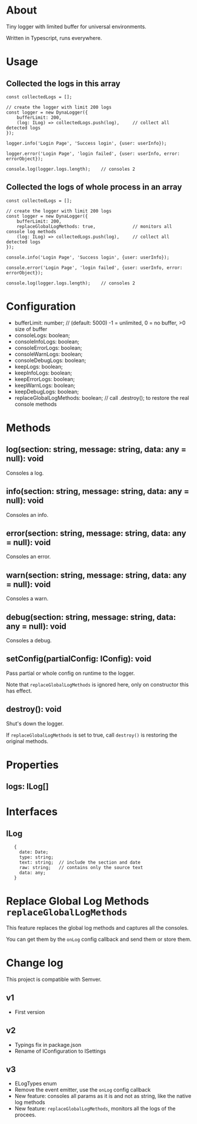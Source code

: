 # About 

Tiny logger with limited buffer for universal environments.

Written in Typescript, runs everywhere.

# Usage

## Collected the logs in this array

``` 
const collectedLogs = [];

// create the logger with limit 200 logs
const logger = new DynaLogger({
	bufferLimit: 200,
	(log: ILog) => collectedLogs.push(log), 	// collect all detected logs
});

logger.info('Login Page', 'Success login', {user: userInfo});

logger.error('Login Page', 'login failed', {user: userInfo, error: errorObject});

console.log(logger.logs.length); 	// consoles 2

``` 

## Collected the logs of whole process in an array

``` 
const collectedLogs = [];

// create the logger with limit 200 logs
const logger = new DynaLogger({
	bufferLimit: 200,
	replaceGlobalLogMethods: true,				// monitors all console log methods
	(log: ILog) => collectedLogs.push(log), 	// collect all detected logs
});

console.info('Login Page', 'Success login', {user: userInfo});

console.error('Login Page', 'login failed', {user: userInfo, error: errorObject});

console.log(logger.logs.length); 	// consoles 2

``` 

# Configuration 

- bufferLimit: number;					// (default: 5000) -1 = unlimited, 0 = no buffer, >0 size of buffer
- consoleLogs: boolean;
- consoleInfoLogs: boolean;
- consoleErrorLogs: boolean;
- consoleWarnLogs: boolean;
- consoleDebugLogs: boolean;
- keepLogs: boolean;
- keepInfoLogs: boolean;
- keepErrorLogs: boolean;
- keepWarnLogs: boolean;
- keepDebugLogs: boolean;
- replaceGlobalLogMethods: boolean; 	// call .destroy(); to restore the real console methods
  
# Methods

## log(section: string, message: string, data: any = null): void

Consoles a log.

## info(section: string, message: string, data: any = null): void

Consoles an info.

## error(section: string, message: string, data: any = null): void

Consoles an error.

## warn(section: string, message: string, data: any = null): void

Consoles a warn.

## debug(section: string, message: string, data: any = null): void

Consoles a debug.

## setConfig(partialConfig: IConfig): void

Pass partial or whole config on runtime to the logger.

Note that `replaceGlobalLogMethods` is ignored here, only on constructor this has effect.  

## destroy(): void

Shut's down the logger.

If `replaceGlobalLogMethods` is set to true, call `destroy()` is restoring the original methods.

# Properties

## logs: ILog[]

# Interfaces

## ILog
``` 
   {
     date: Date;
     type: string;
     text: string;  // include the section and date	
     raw: string;	// contains only the source text
     data: any;
   }
``` 

# Replace Global Log Methods `replaceGlobalLogMethods`

This feature replaces the global log methods and captures all the consoles. 

You can get them by the `onLog` config callback and send them or store them. 

# Change log

This project is compatible with Semver.

## v1

- First version

## v2

- Typings fix in package.json
- Rename of IConfiguration to ISettings 

## v3

- ELogTypes enum
- Remove the event emitter, use the `onLog` config callback
- New feature: consoles all params as it is and not as string, like the native log methods
- New feature: `replaceGlobalLogMethods`, monitors all the logs of the procees.
